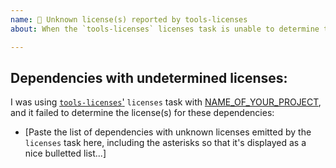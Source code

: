 ```yaml
---
name: 🤔 Unknown license(s) reported by tools-licenses
about: When the `tools-licenses` licenses task is unable to determine the license(s) for one or more of your project's dependencies. ⁉️

---
```


## Dependencies with undetermined licenses:

I was using [`tools-licenses`'](https://github.com/pmonks/tools-licenses) `licenses` task with [NAME_OF_YOUR_PROJECT](LINK_TO_YOUR_PROJECT_IF_PUBLIC), and it failed to determine the license(s) for these dependencies:

  * [Paste the list of dependencies with unknown licenses emitted by the `licenses` task here, including the asterisks so that it's displayed as a nice bulletted list...]
